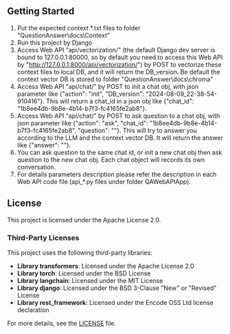 ## Getting Started
1. Put the expected context *.txt files to folder "QuestionAnswer\docs\Context"
2. Run this project by Django
3. Access Web API "api/vectorization/" (the default Django dev server is bound to 127.0.0.1:80000, so by default you need to access this Web API by "http://127.0.0.1:8000/api/vectorization/") by POST to vectorize these context files to local DB, and it will return the DB_version. Be default the context vector DB is stored to folder "QuestionAnswer\docs\chroma"
4. Access Web API "api/chat/" by POST to init a chat obj, with json parameter like {"action": "init", "DB_version": "2024-08-09_22-38-54-910416"}. This will return a chat_id in a json obj like {"chat_id": "1b8ee4db-9b8e-4b14-b7f3-fc4165fe2ab8"}.
5. Access Web API "api/chat/" by POST to ask question to a chat obj, with json parameter like {"action": "ask", "chat_id": "1b8ee4db-9b8e-4b14-b7f3-fc4165fe2ab8", "question": ""}. This will try to answer you according to the LLM and the context vector DB. It will return the answer like {"answer": ""}.
6. You can ask question to the same chat id, or init a new chat obj then ask question to the new chat obj. Each chat object will records its own conversation.
7. For details parameters description please refer the description in each Web API code file (api_*.py files under folder QAWebAPIApp).

## License

This project is licensed under the Apache License 2.0. 

### Third-Party Licenses

This project uses the following third-party libraries:

- **Library transformers**: Licensed under the Apache License 2.0
- **Library torch**: Licensed under the BSD License
- **Library langchain**: Licensed under the MIT License
- **Library django**: Licensed under the BSD 3-Clause "New" or "Revised" License
- **Library rest_framework**: Licensed under the Encode OSS Ltd license declaration

For more details, see the [LICENSE](LICENSE) file.